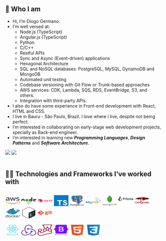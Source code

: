 ## 👨 Who I am
- Hi, I’m Diogo Germano.
- I'm well versed at:
  - Node.js (TypeScript)
  - Angular.js (TypeScript)
  - Python
  - C/C++
  - Restful APIs
  - Sync and Async (Event-driven) applications
  - Hexagonal Architecture
  - SQL and NoSQL databases: PostgreSQL, MySQL, DynamoDB and MongoDB
  - Automated unit testing
  - Codebase versioning with Git Flow or Trunk-based approaches
  - AWS services: CDK, Lambda, SQS, RDS, EventBridge, S3, and others.
  - Integration with third-party APIs.
- I also do have some experience in Front-end development with React, HTML and CSS.
- I live in Bauru - São Paulo, Brazil. I love where I live, despite not being perfect.
- I’m interested in collaborating on early-stage web development projects, specially as Back-end engineer.
- I’m interested in learning new ***Programming Languages***, ***Design Patterns*** and ***Software Architecture***.

<div align="left">
  <a href="mailto:diogobsd@gmail.com" target="_blank"><img src="https://img.shields.io/badge/-Gmail-%23333?style=for-the-badge&logo=gmail&logoColor=white" target="_blank"></a>
  <a href="https://www.linkedin.com/in/diogogermano" target="_blank"><img src="https://img.shields.io/badge/-LinkedIn-%230077B5?style=for-the-badge&logo=linkedin&logoColor=white" target="_blank"></a>
</div>

<br>

## 👨‍🎓 Technologies and Frameworks I've worked with
<div align="left" style="display: inline_block">
  <img alt="Amazon Web Services" height="36" width="48" src="https://github.com/devicons/devicon/blob/master/icons/amazonwebservices/amazonwebservices-original-wordmark.svg">
<!--   <img alt="JS Vanilla" height="36" width="48" src="https://raw.githubusercontent.com/devicons/devicon/master/icons/javascript/javascript-plain.svg"> -->
  <img alt="Node JS" height="36" width="48" src="https://github.com/devicons/devicon/blob/master/icons/nodejs/nodejs-original-wordmark.svg">
  <img alt="Nest JS" height="36" width="48" src="https://github.com/devicons/devicon/blob/master/icons/nestjs/nestjs-original-wordmark.svg">
  <img alt="TypeScript" height="36" width="48" src="https://github.com/devicons/devicon/blob/master/icons/typescript/typescript-plain.svg">
  <img alt="PostgreSQL" height="36" width="48" src="https://github.com/devicons/devicon/blob/master/icons/postgresql/postgresql-original-wordmark.svg">
  <img alt="My SQL" height="36" width="48" src="https://github.com/devicons/devicon/blob/master/icons/mysql/mysql-original-wordmark.svg">
  <img alt="MongoDB" height="36" width="48" src="https://github.com/devicons/devicon/blob/master/icons/mongodb/mongodb-original-wordmark.svg">
  <img alt="Prisma" height="48" src="https://github.com/devicons/devicon/blob/master/icons/prisma/prisma-original-wordmark.svg">
<!--   <img alt="Sequelize" height="48" src="https://github.com/devicons/devicon/blob/master/icons/sequelize/sequelize-original-wordmark.svg"> -->
  <img alt="Mongoose" height="36" width="48" src="https://github.com/devicons/devicon/blob/master/icons/mongoose/mongoose-original-wordmark.svg">
  <img alt="Docker" height="36" width="48" src="https://github.com/devicons/devicon/blob/master/icons/docker/docker-original-wordmark.svg">
  <img alt="Bash" height="36" width="48" src="https://raw.githubusercontent.com/devicons/devicon/master/icons/bash/bash-original.svg">
  <img alt="Git" height="36" width="48" src="https://raw.githubusercontent.com/devicons/devicon/master/icons/git/git-plain-wordmark.svg">
  <br><br>
  <img alt="React" height="36" width="48" src="https://github.com/devicons/devicon/blob/master/icons/react/react-original-wordmark.svg">
  <img alt="Redux" height="36" width="48" src="https://github.com/devicons/devicon/blob/master/icons/redux/redux-original.svg">
  <img alt="JEST" height="36" width="48" src="https://github.com/devicons/devicon/blob/master/icons/jest/jest-plain.svg">
  <img alt="Bootstrap" height="36" width="48" src="https://github.com/devicons/devicon/blob/master/icons/bootstrap/bootstrap-original-wordmark.svg">
  <img alt="HTML 5" height="36" width="48" src="https://raw.githubusercontent.com/devicons/devicon/master/icons/html5/html5-original.svg">
  <img alt="CSS 3" height="36" width="48" src="https://raw.githubusercontent.com/devicons/devicon/master/icons/css3/css3-original.svg">
</div>

<br>
